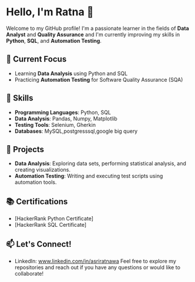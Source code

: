 # Hello, I'm Ratna 👋
Welcome to my GitHub profile! I'm a passionate learner in the fields of **Data Analyst** and **Quality Assurance**
and I'm currently improving my skills in **Python**, **SQL**, and **Automation Testing**. 
## 🔭 Current Focus
- Learning **Data Analysis** using Python and SQL
- Practicing **Automation Testing** for Software Quality Assurance (SQA)
## 🚀 Skills
- **Programming Languages**: Python, SQL
- **Data Analysis**: Pandas, Numpy, Matplotlib
- **Testing Tools**: Selenium, Gherkin
- **Databases**: MySQL,postgresssql,google big query
## 🌱 Projects
- **Data Analysis**: Exploring data sets, performing statistical analysis, and creating visualizations.
- **Automation Testing**: Writing and executing test scripts using automation tools.

## 📚 Certifications
- [HackerRank Python Certificate]
- [HackerRank SQL Certificate]
  
## 📫 Let's Connect!
- LinkedIn: www.linkedin.com/in/asriratnawa
Feel free to explore my repositories and reach out if you have any questions or would like to collaborate!
